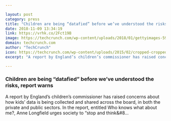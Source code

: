 ```yaml
---

layout: post
category: press
title: "Children are being “datafied” before we’ve understood the risks, report warns"
date: 2018-11-09 13:34:19
link: https://vrhk.co/2Fct19B
image: https://techcrunch.com/wp-content/uploads/2018/01/gettyimages-592007031.jpg?w=600
domain: techcrunch.com
author: "TechCrunch"
icon: https://techcrunch.com/wp-content/uploads/2015/02/cropped-cropped-favicon-gradient.png?w=180
excerpt: "A report by England’s children’s commissioner has raised concerns about how kids’ data is being collected and shared across the board, in both the private and public sectors. In the report, entitled Who knows what about me?, Anne Longfield urges society to “stop and think&amp;#8…"

---
```


### Children are being “datafied” before we’ve understood the risks, report warns

A report by England’s children’s commissioner has raised concerns about how kids’ data is being collected and shared across the board, in both the private and public sectors. In the report, entitled Who knows what about me?, Anne Longfield urges society to “stop and think&amp;#8…